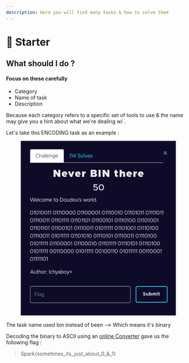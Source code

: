 ```yaml
---
description: Here you will find many tasks & how to solve them
---
```


# 🔐 Starter

## What should I do ? <a href="#port-scanners" id="port-scanners"></a>

#### Focus on these carefully

* Category
* Name of task
* Description

Because each category refers to a specific set of tools to use & the name may give you a hint about what we're dealing w/ .

Let's take this ENCODING task as an example :&#x20;

<figure><img src="../../../../.gitbook/assets/image (45).png" alt=""><figcaption></figcaption></figure>

The task name used bin instead of been --> Which means it's binary&#x20;

Decoding the binary to ASCII using an [online Converter](https://www.rapidtables.com/convert/number/binary-to-ascii.html) gave us the following flag :&#x20;

> Spark{sometimes\_its\_just\_about\_0\_&\_1}

